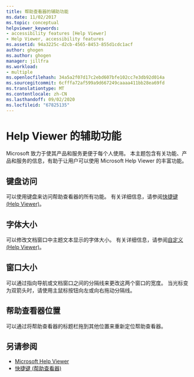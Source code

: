 ```yaml
---
title: 帮助查看器的辅助功能
ms.date: 11/02/2017
ms.topic: conceptual
helpviewer_keywords:
- accessibility features [Help Viewer]
- Help Viewer, accessibility features
ms.assetid: 94a3225c-d2cb-4565-8453-855d1cdc1acf
author: ghogen
ms.author: ghogen
manager: jillfra
ms.workload:
- multiple
ms.openlocfilehash: 34a5a2f07d17c2ebd607bfe102cc7e3db92d014a
ms.sourcegitcommit: 6cfffa72af599a9d667249caaaa411bb28ea69fd
ms.translationtype: MT
ms.contentlocale: zh-CN
ms.lasthandoff: 09/02/2020
ms.locfileid: "67825135"
---
```

# <a name="accessibility-features-of-the-help-viewer"></a>Help Viewer 的辅助功能
Microsoft 致力于使其产品和服务更便于每个人使用。 本主题包含有关功能、产品和服务的信息，有助于让用户可以使用 Microsoft Help Viewer 的丰富功能。

## <a name="keyboard-access"></a>键盘访问
可以使用键盘来访问帮助查看器的所有功能。 有关详细信息，请参阅[快捷键 (Help Viewer)](../help-viewer/shortcut-keys.md)。

## <a name="font-size"></a>字体大小
可以修改文档窗口中主题文本显示的字体大小。 有关详细信息，请参阅[自定义 (Help Viewer)](../help-viewer/customize.md)。

## <a name="window-size"></a>窗口大小
可以通过指向导航或文档窗口之间的分隔线来更改这两个窗口的宽度。 当光标变为双箭头时，请使用主鼠标按钮向左或向右拖动分隔线。

## <a name="help-viewer-position"></a>帮助查看器位置
可以通过将帮助查看器的标题栏拖到其他位置来重新定位帮助查看器。

## <a name="see-also"></a>另请参阅

- [Microsoft Help Viewer](../help-viewer/overview.md)
- [快捷键 (帮助查看器) ](../help-viewer/shortcut-keys.md)